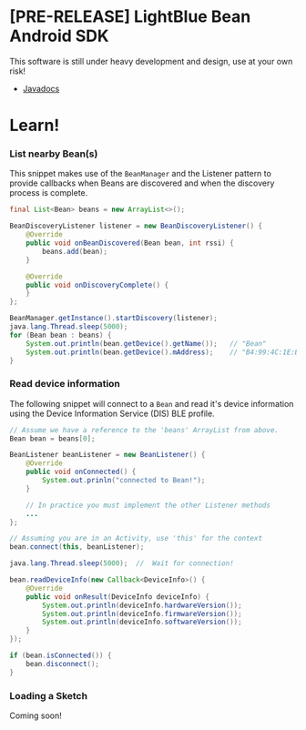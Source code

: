 # [PRE-RELEASE] LightBlue Bean Android SDK

This software is still under heavy development and design, use at your own risk!

* [Javadocs](http://punchthrough.github.io/Bean-Android-SDK/docs/javadoc/index.html)

# Learn!

### List nearby Bean(s)

This snippet makes use of the `BeanManager` and the Listener pattern to provide callbacks
when Beans are discovered and when the discovery process is complete.

```java
final List<Bean> beans = new ArrayList<>();

BeanDiscoveryListener listener = new BeanDiscoveryListener() {
    @Override
    public void onBeanDiscovered(Bean bean, int rssi) {
        beans.add(bean);
    }

    @Override
    public void onDiscoveryComplete() {
    }
};

BeanManager.getInstance().startDiscovery(listener);
java.lang.Thread.sleep(5000);
for (Bean bean : beans) {
    System.out.println(bean.getDevice().getName());   // "Bean"              (example)
    System.out.println(bean.getDevice().mAddress);    // "B4:99:4C:1E:BC:75" (example)
}

```

### Read device information

The following snippet will connect to a `Bean` and read it's device information using the
Device Information Service (DIS) BLE profile.

```java
// Assume we have a reference to the 'beans' ArrayList from above.
Bean bean = beans[0];

BeanListener beanListener = new BeanListener() {
    @Override
    public void onConnected() {
        System.out.prinln("connected to Bean!");
    }

    // In practice you must implement the other Listener methods
    ...
};

// Assuming you are in an Activity, use 'this' for the context
bean.connect(this, beanListener);

java.lang.Thread.sleep(5000);  //  Wait for connection!

bean.readDeviceInfo(new Callback<DeviceInfo>() {
    @Override
    public void onResult(DeviceInfo deviceInfo) {
        System.out.println(deviceInfo.hardwareVersion());
        System.out.println(deviceInfo.firmwareVersion());
        System.out.println(deviceInfo.softwareVersion());
    }
});

if (bean.isConnected()) {
    bean.disconnect();
}
```

### Loading a Sketch

Coming soon!
